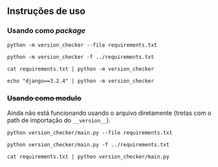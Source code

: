 ## Instruções de uso

### Usando como _package_

```
python -m version_checker --file requirements.txt

python -m version_checker -f ../requirements.txt

cat requirements.txt | python -m version_checker

echo "django==3.2.4" | python -m version_checker
```


### ~~Usando como modulo~~

Ainda não está funcionando usando o arquivo diretamente 
(tretas com o path de importação do `__version__`).

```
python version_checker/main.py --file requirements.txt

python version_checker/main.py -f ../requirements.txt

cat requirements.txt | python version_checker/main.py
```

